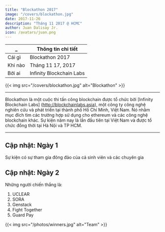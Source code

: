 ```yaml
---
title: "Blockathon 2017"
image: "/covers/blockathon.jpg"
date: 2017-11-26
description: "Tháng 11 2017 @ HCMC"
author: Juan Dalisay Jr.
icon: /avatars/juan.png
---
```



_ | Thông tin chi tiết
--- | ---
Cái gì | Blockathon 2017
Khi nào | Tháng 11 17, 2017
Bởi ai | Infinity Blockchain Labs

{{< img src="/covers/blockathon.jpg" alt="Blockathon" >}}

---


<!-- The Blockathon is a blockchain hackathon held by [Infinity Blockchain Labs](http://blockchainlabs.asia), a research and development tech company in HCM city in Vietnam. It aims to find use cases for ethereum and other blockchain technologies. This year's event was the first one in Vietnam and was held simultaneously in Hanoi and HCM city. 


---


## Update: Day 1

The event was attended well by both students and professionals

{{< img src="/photos/blockathon.jpg" alt="Team" >}} 


## Update: Day 2

The winners were: -->

Blockathon là một cuộc thi tấn công blockchain được tổ chức bởi [Infinity Blockchain Labs] (http://blockchainlabs.asia), một công ty công nghệ nghiên cứu và phát triển tại thành phố Hồ Chí Minh, Việt Nam. Nó nhằm mục đích tìm các trường hợp sử dụng cho ethereum và các công nghệ blockchain khác. Sự kiện năm nay là lần đầu tiên tại Việt Nam và được tổ chức đồng thời tại Hà Nội và TP HCM.

---

## Cập nhật: Ngày 1

Sự kiện có sự tham gia đông đảo của cả sinh viên và các chuyên gia

## Cập nhật: Ngày 2

Những người chiến thắng là:

1. UCLEAR
2. SORA
3. Genstack
4. Fight Together
5. Guard Pay 

{{< img src="/photos/winners.jpg" alt="Team" >}} 

